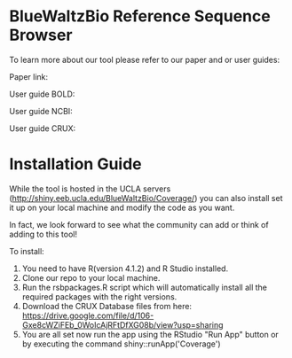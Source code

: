 # BlueWaltzBio Reference Sequence Browser

To learn more about our tool please refer to our paper and or user guides:

Paper link:

User guide BOLD:

User guide NCBI:

User guide CRUX: 


# Installation Guide

While the tool is hosted in the UCLA servers (http://shiny.eeb.ucla.edu/BlueWaltzBio/Coverage/) you can also install set it up on your local machine and modify the code as you want.

In fact, we look forward to see what the community can add or think of adding to this tool!

To install:
1. You need to have R(version 4.1.2) and R Studio installed.
2. Clone our repo to your local machine.
3. Run the rsbpackages.R script which will automatically install all the required packages with the right versions.
4. Download the CRUX Database files from here: https://drive.google.com/file/d/106-Gxe8cWZiFEb_0WoIcAjRFtDfXG08b/view?usp=sharing
5. You are all set now run the app using the RStudio "Run App" button or by executing the command shiny::runApp('Coverage')
